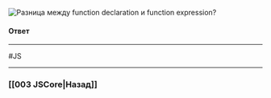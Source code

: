 ![Разница между function declaration и function expression?](https://youtu.be/ycYp7CYOnO0?t=632)

#### Ответ



___
#JS 

___

### [[003 JSCore|Назад]]